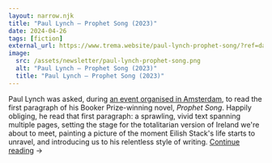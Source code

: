```yaml
---
layout: narrow.njk
title: "Paul Lynch – Prophet Song (2023)"
date: 2024-04-26
tags: [fiction]
external_url: https://www.trema.website/paul-lynch-prophet-song/?ref=daniel.pizza
image:
  src: /assets/newsletter/paul-lynch-prophet-song.png
  alt: "Paul Lynch – Prophet Song (2023)"
  title: "Paul Lynch – Prophet Song (2023)"
---
```


Paul Lynch was asked, during [an event organised in Amsterdam](https://debalie.nl/programma/paul-lynch-on-prophet-song-literature-and-violence-28-03-2024/?ref=daniel.pizza "Paul Lynch at De Balie in Amsterdam"), to read the first paragraph of his Booker Prize-winning novel, _Prophet Song_. Happily obliging, he read that first paragraph: a sprawling, vivid text spanning multiple pages, setting the stage for the totalitarian version of Ireland we're about to meet, painting a picture of the moment Eilish Stack's life starts to unravel, and introducing us to his relentless style of writing. <a href="{{ external_url }}" title="Read my recommendation for Prophet Song by Paul Lynch" rel="external" target="_blank">Continue reading</a> →